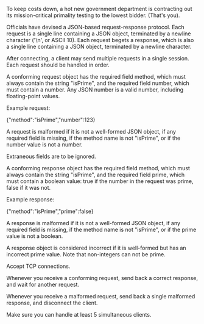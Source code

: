 To keep costs down, a hot new government department is contracting out its mission-critical primality testing to the lowest bidder. (That's you).

Officials have devised a JSON-based request-response protocol. Each request is a single line containing a JSON object, terminated by a newline character ('\n', or ASCII 10). Each request begets a response, which is also a single line containing a JSON object, terminated by a newline character.

After connecting, a client may send multiple requests in a single session. Each request should be handled in order.

A conforming request object has the required field method, which must always contain the string "isPrime", and the required field number, which must contain a number. Any JSON number is a valid number, including floating-point values.

Example request:

{"method":"isPrime","number":123}

A request is malformed if it is not a well-formed JSON object, if any required field is missing, if the method name is not "isPrime", or if the number value is not a number.

Extraneous fields are to be ignored.

A conforming response object has the required field method, which must always contain the string "isPrime", and the required field prime, which must contain a boolean value: true if the number in the request was prime, false if it was not.

Example response:

{"method":"isPrime","prime":false}

A response is malformed if it is not a well-formed JSON object, if any required field is missing, if the method name is not "isPrime", or if the prime value is not a boolean.

A response object is considered incorrect if it is well-formed but has an incorrect prime value. Note that non-integers can not be prime.

Accept TCP connections.

Whenever you receive a conforming request, send back a correct response, and wait for another request.

Whenever you receive a malformed request, send back a single malformed response, and disconnect the client.

Make sure you can handle at least 5 simultaneous clients.